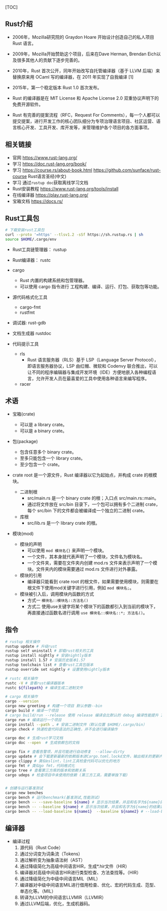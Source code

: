 [TOC]
## Rust介绍
- 2006年，Mozilla研究院的 Graydon Hoare 开始设计创造自己的私人项目 Rust 语言。
- 2009年，Mozilla开始赞助这个项目，后来在Dave Herman, Brendan Eich以及很多其他人的贡献下逐步完善的。
- 2010年，Rust 首次公开，同年开始改写自托管编译器（基于 LLVM 后端）来替换原来用 OCaml 写的编译器，在 2011 年实现了自我编译 [1]
- 2015年，第一个稳定版本 Rust 1.0 首次发布。

- Rust 的编译器是在 MIT License 和 Apache License 2.0 双重协议声明下的免费开源软件。
- Rust 有完善的提案流程（RFC，Request For Comments），每一个人都可以提交提案，进行开发工作的核心团队细分为专项治理语言项目、社区运营、语言核心开发、工具开发、库开发等，来管理维护各个项目的各方面事项。

## 相关链接
- 官网  https://www.rust-lang.org/
- 学习 https://doc.rust-lang.org/book/
- 学习 https://course.rs/about-book.html  https://github.com/sunface/rust-course  Rust语言圣经(中文)
- 学习 通过```rustup doc```获取离线学习文档
- Rust安装教程 https://www.rust-lang.org/tools/install
- 在线编译器 https://play.rust-lang.org/
- 宝箱文档 https://docs.rs/

## Rust工具包
```bash
# 下载安装rust工具包
curl --proto '=https' --tlsv1.2 -sSf https://sh.rustup.rs | sh
source $HOME/.cargo/env
```

- Rust工具链管理器： rustup

-  Rust编译器： rustc
    
- cargo
    - Rust 内置的构建系统和包管理器。
    - 可以使用 cargo 指令进行 工程构建、编译、运行、打包、获取包等功能。

- 源代码格式化工具
    - cargo-fmt
    - rustfmt

- 调试器: rust-gdb

- 文档生成器 rustdoc

- 代码提示工具
    - rls
      - Rust 语言服务器（RLS）基于 LSP（Language Server Protocol），即语言服务器协议，LSP 由红帽、微软和 Codenvy 联合推出，可以让不同的程序编辑器与集成开发环境（IDE）方便地嵌入各种编程语言，允许开发人员在最喜爱的工具中使用各种语言来编写程序。
    - racer


## 术语
- 宝箱(crate)
    - 可以是 a library crate。
    - 可以是 a binary crate。

- 包(package)
    - 包含任意多个 binary crate。
    - 至多只能包含一个 library crate。
    - 至少包含一个 crate。

- crate root 是一个源文件，Rust 编译器以它为起始点，并构成 crate 的根模块。
    - 二进制根 
        - src/main.rs 是一个 binary crate 的根；入口点 src/main.rs::main。
        - 通过将文件放在 src/bin 目录下，一个包可以拥有多个二进制 crate，每个 src/bin 下的文件都会被编译成一个独立的二进制 crate。
    - 库根 
        - src/lib.rs 是一个 library crate 的根。

- 模块(mod)
    - 模块的声明
        - 可以使用 ``` mod 模块名{} ``` 来声明一个模块。
        - 一个文件，其本身就代表声明了一个模块，文件名为模块名。
        - 一个文件夹，需要在文件夹内创建 mod.rs 文件来表示声明了一个模块。文件夹内的模块需要通过 mod.rs 文件进行对外暴露。
    - 模块的引用
        - 编译器只能看到 crate root 的根文件，如果需要使用模块，则需要在根文件下使用mod关键字进行引用，例如 ``` mod 模块名; ```。
    - 模块被引入后，调用模块内函数的方式 
        - 方式一 ``` 模块名::模块名::方法名() ``` 
        - 方式二 使用use关键字将某个模块下的函数都引入到当前的模块下，再直接通过函数名进行调用 ``` use 模块名::模块名::*; 方法名() ```。

## 指令

```bash
# rustup 相关操作
rustup update # 升级rust
rustup self uninstall # 卸载rust相关的工具
rustup install nightly # 安装nightly版本
rustup install 1.57 # 安装历史版本1.57
rustup toolchain list # 查看rust工具包版本
rustup override set nightly # 设置使用nightly版本

```

```bash
# rustc 相关操作
rustc -V # 查看rust编译器版本
rustc ${filepath} # 编译生成二进制文件
```

```bash
# cargo 相关操作
cargo --version
cargo new greeting # 构建一个项目 默认参数--bin
cargo build # 编译一个项目
# cargo build/run --release 使用 release 编译会比默认的 debug 编译性能提升 10 倍以上，但是 release 缺点是编译速度较慢，而且不会显示 panic backtrace 的具体行号 
cargo run # 编译运行一个项目
cargo install --path . # 安装二进制文件（默认位置 $HOME/.cargo/bin）
cargo check # 快速检查代码语法的正确性，并不会进行编译操作

cargo doc # 生成rust学习文档
cargo doc --open  # 生成依赖包的文档

cargo fix # 查看告警项，并且可能进行自动修复  --allow-dirty
cargo update # 会下载更新最新的依赖版本进Cargo.toml.lockd文件，输出相关的更新内容；但Cargo.toml的文件需要手动更新。
cargo clippy # 类似eslint，lint工具检查代码可以优化的地方
cargo fmt # 类似go fmt，代码格式化
cargo tree # 查看第三方库的版本和依赖关系
cargo udeps # 检查项目中未使用的依赖 (第三方工具，需要单独下载)


# 创建与运行基准测试
cargo new benches
cargo bench # 运行benchmark(基准测试,性能测试)
cargo bench -- --save-baseline ${name} # 显示当次结果，并且和名字为${name}的结果进行比较，然后将当次结果覆盖进${name}
cargo bench -- --baseline ${name} # 显示当次结果，并且和名字为${name}的结果进行比较
cargo bench -- --load-baseline ${name1}  --baseline ${name2} # --load-baseline ${name} 加载名字为${name1}的结果作为当次结果，将名字为{name2}的结果作为上次结果，然后进行比较
```

## 编译器
- 编译过程
    1. 源代码（Rust Code）
    2. 通过分词变为词条流（Tokens）
    3. 通过解析变为抽象语法树（AST）
    4. 通过降级简化为高级中间语言HIR，生成*.hir文件（HIR）
    5. 编译器对高级中间语言HIR进行类型检查、方法查找等。（HIR）
    6. 通过降级简化为中级中间语言MIL（MIL）
    7. 编译器对中级中间语言MIL进行借用检查、优化、宏的代码生成、范型、单态化等。（MIL）
    8. 转译为LLVM的中间语言LLVMIR（LLVMIR）
    9. 通过LLVM后端，优化，生成机器码。